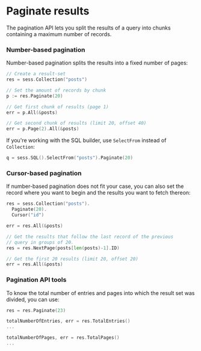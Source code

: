 # Paginate results

The pagination API lets you split the results of a query into chunks containing
a maximum number of records.

### Number-based pagination

Number-based pagination splits the results into a fixed number of pages:

```go
// Create a result-set
res = sess.Collection("posts")

// Set the amount of records by chunk
p := res.Paginate(20)

// Get first chunk of results (page 1)
err = p.All(&posts)

// Get second chunk of results (limit 20, offset 40)
err = p.Page(2).All(&posts)
```

If you're working with the SQL builder, use `SelectFrom` instead of
`Collection`:

```go
q = sess.SQL().SelectFrom("posts").Paginate(20)
```

### Cursor-based pagination

If number-based pagination does not fit your case, you can also set the record
where you want to begin and the results you want to fetch thereon:

```go
res = sess.Collection("posts").
  Paginate(20).
  Cursor("id")

err = res.All(&posts)

// Get the results that follow the last record of the previous
// query in groups of 20.
res = res.NextPage(posts[len(posts)-1].ID)

// Get the first 20 results (limit 20, offset 20)
err = res.All(&posts)
```

### Pagination API tools

To know the total number of entries and pages into which the result set was
divided, you can use:

```go
res = res.Paginate(23)

totalNumberOfEntries, err = res.TotalEntries()
...

totalNumberOfPages, err = res.TotalPages()
...
```
